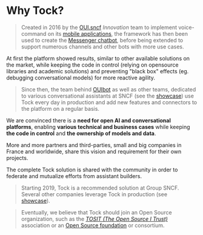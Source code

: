 # Why Tock?

> Created in 2016 by the [OUI.sncf](https://www.oui.sncf/) _Innovation_ team to implement voice-command on its 
>[mobile applications](https://www.oui.sncf/mobile), the framework has then been used to create the 
>[Messenger chatbot](https://www.messenger.com/t/oui.sncf), before being extended to support numerous channels and other
>bots with more use cases.

At first the platform showed results, similar to other available solutions on the market, while keeping the code in 
control (relying on opensource libraries and academic solutions) and preventing "black box" effects (eg. 
debugging conversational models) for more reactive agility.

> Since then, the team behind [OUIbot](https://www.oui.sncf/services/assistant) as well as other teams, dedicated to
>various conversational assistants at SNCF (see the [showcase](showcase.md)) use Tock every day in production 
and add new features and connectors to the platform on a regular basis.

We are convinced there is a **need for open AI and conversational platforms**, enabling **various technical and 
business cases** while keeping **the code in control** and **the ownership of models and data**.

More and more partners and third-parties, small and big companies in France and worldwide, share this vision and 
requirement for their own projects.

The complete Tock solution is shared with the community in order to federate and mutualize efforts from assistant builders. 

> Starting 2019, Tock is a recommended solution at Group SNCF. 
> Several other companies leverage Tock in production (see [showcase](showcase.md)).

> Eventually, we believe that Tock should join an Open Source organization,
> such as the [_TOSIT (The Open Source I Trust)_](http://tosit.fr/) association 
> or an [Open Source foundation](https://opensource.com/resources/organizations) or consortium.
